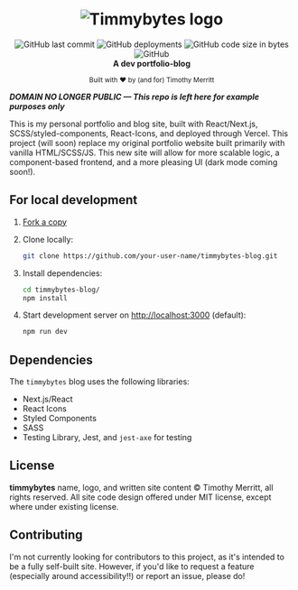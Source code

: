 <h1 align="center">
  <img src="./public/images/timmybytes-Plain-Business-OG-Card.svg" alt="Timmybytes logo" />
</h1>

<div align="center">
  <img alt="GitHub last commit" src="https://img.shields.io/github/last-commit/timmybytes/timmybytes-blog?color=ff90ad">
  <img alt="GitHub deployments" src="https://img.shields.io/github/deployments/timmybytes/timmybytes-blog/production?color=ffdf85">
  <img alt="GitHub code size in bytes" src="https://img.shields.io/github/languages/code-size/timmybytes/timmybytes-blog?color=b8dcff">
  <img alt="GitHub" src="https://img.shields.io/github/license/timmybytes/timmybytes-blog?color=caffbf">
</div>

<div align="center">
  <strong>A dev portfolio-blog</strong>
</div>

<p align="center">
  <sub>Built with ❤︎ by (and for) Timothy Merritt
</div>

**_DOMAIN NO LONGER PUBLIC — This repo is left here for example purposes only_**

This is my personal portfolio and blog site, built with React/Next.js, SCSS/styled-components, React-Icons, and deployed through Vercel. This project (will soon) replace my original portfolio website built primarily with vanilla HTML/SCSS/JS. This new site will allow for more scalable logic, a component-based frontend, and a more pleasing UI (dark mode coming soon!).

## For local development

1. [Fork a copy](https://github.com/timmybytes/timmybytes-blog/fork)
2. Clone locally:

   ```sh
   git clone https://github.com/your-user-name/timmybytes-blog.git
   ```

3. Install dependencies:

   ```sh
   cd timmybytes-blog/
   npm install
   ```

4. Start development server on <http://localhost:3000> (default):

   ```sh
   npm run dev
   ```

## Dependencies

The `timmybytes` blog uses the following libraries:

* Next.js/React
* React Icons
* Styled Components
* SASS
* Testing Library, Jest, and `jest-axe` for testing

## License

**timmybytes** name, logo, and written site content &copy; Timothy Merritt, all rights reserved. All site code design offered under MIT license, except where under existing license.

## Contributing

I'm not currently looking for contributors to this project, as it's intended to be a fully self-built site. However, if you'd like to request a feature (especially around accessibility!!) or report an issue, please do!
